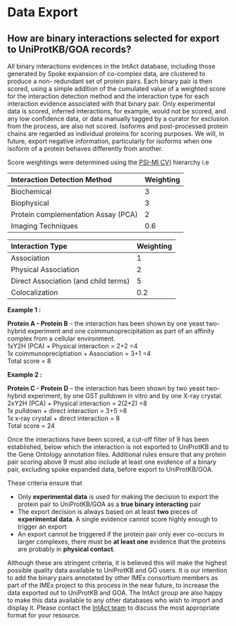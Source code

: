 # Data Export

## How are binary interactions selected for export to UniProtKB/GOA records?

All binary interactions evidences in the IntAct database, including those generated by Spoke expansion of co-complex data, are clustered to produce a non- redundant set of protein pairs. Each binary pair is then scored, using a simple addition of the cumulated value of a weighted score for the interaction detection method and the interaction type for each interaction evidence associated with that binary pair. Only experimental data is scored, inferred interactions, for example, would not be scored, and any low confidence data, or data manually tagged by a curator for exclusion from the process, are also not scored. Isoforms and post-processed protein chains are regarded as individual proteins for scoring purposes. We will, in future, export negative information, particularly for isoforms when one isoform of a protein behaves differently from another.

Score weightings were determined using the [PSI-MI CV](http://www.ebi.ac.uk/ontology-lookup/browse.do?ontName=MI)\) hierarchy i.e



| Interaction Detection Method | Weighting |
| :--- | :--- |
| Biochemical | 3 |
| Biophysical | 3 |
| Protein complementation Assay \(PCA\) | 2 |
| Imaging Techniques | 0.6 |

| Interaction Type | Weighting |
| :--- | :--- |
| Association | 1 |
| Physical Association | 2 |
| Direct Association \(and child terms\) | 5 |
| Colocalization | 0.2 |

**Example 1 :**   
  
**Protein A - Protein B** – the interaction has been shown by one yeast two-hybrid experiment and one coimmunoprecipitation as part of an affinity complex from a cellular environment.   
1xY2H \(PCA\) + Physical interaction = 2+2 =4   
1x coimmunopreciptiation + Association = 3+1 =4   
Total score = 8

**Example 2 :**   
  
**Protein C - Protein D** – the interaction has been shown by two yeast two-hybrid experiment, by one GST pulldown in vitro and by one X-ray crystal.   
2xY2H \(PCA\) + Physical interaction = 2\(2+2\) =8   
1x pulldown + direct interaction = 3+5 =8   
1x x-ray crystal + direct interaction = 8   
Total score = 24

Once the interactions have been scored, a cut-off filter of 9 has been established, below which the interaction is not exported to UniProtKB and to the Gene Ontology annotation files. Additional rules ensure that any protein pair scoring above 9 must also include at least one evidence of a binary pair, excluding spoke expanded data, before export to UniProtKB/GOA.

These criteria ensure that

* Only **experimental data** is used for making the decision to export the protein pair to UniProtKB/GOA as a **true binary interacting** pair
* The export decision is always based on at least **two** pieces of **experimental data**. A single evidence cannot score highly enough to trigger an export
* An export cannot be triggered if the protein pair only ever co-occurs in larger complexes, there must be **at least one** evidence that the proteins are probably in **physical contact**.

Although these are stringent criteria, it is believed this will make the highest possible quality data available to UniProtKB and GO users. It is our intention to add the binary pairs annotated by other IMEx consortium members as part of the IMEx project to this process in the near future, to increase the data exported out to UniProtKB and GOA. The IntAct group are also happy to make this data available to any other databases who wish to import and display it. Please contact the [IntAct team](https://www.ebi.ac.uk/support/intact) to discuss the most appropriate format for your resource.

